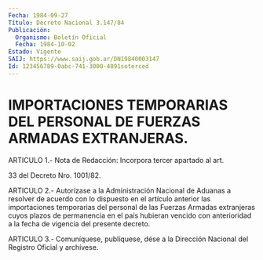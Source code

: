 ```yaml
---
Fecha: 1984-09-27
Título: Decreto Nacional 3.147/84
Publicación:
  Organismo: Boletín Oficial
  Fecha: 1984-10-02
Estado: Vigente
SAIJ: https://www.saij.gob.ar/DN19840003147
Id: 123456789-0abc-741-3000-4891soterced
---
```

# IMPORTACIONES TEMPORARIAS DEL PERSONAL DE FUERZAS ARMADAS EXTRANJERAS.

<a id="1"></a>
ARTICULO  1.- Nota de Redacción: Incorpora tercer apartado al art.

33 del Decreto Nro. 1001/82.

<a id="2"></a>
ARTICULO  2.-  Autorízase a la Administración Nacional de Aduanas a resolver de acuerdo  con  lo  dispuesto en el artículo anterior las importaciones  temporarias  del personal  de  las  Fuerzas  Armadas extranjeras  cuyos  plazos  de  permanencia  en  el  país  hubieran vencido  con  anterioridad  a la fecha  de  vigencia  del  presente decreto.

<a id="3"></a>
ARTICULO  3.- Comuníquese, publíquese, dése a la Dirección Nacional del Registro Oficial y archívese.